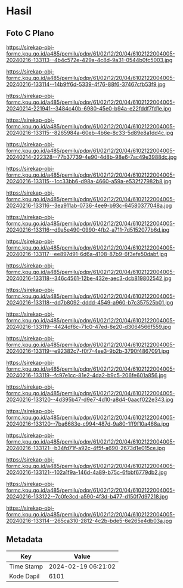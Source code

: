 # Hasil

## Foto C Plano

https://sirekap-obj-formc.kpu.go.id/a485/pemilu/pdpr/61/02/12/20/04/6102122004005-20240216-133113--4b4c572e-429a-4c8d-9a31-0544b0fc5003.jpg

https://sirekap-obj-formc.kpu.go.id/a485/pemilu/pdpr/61/02/12/20/04/6102122004005-20240216-133114--14b9ff6d-5339-4f76-88f6-37467cfb53f9.jpg

https://sirekap-obj-formc.kpu.go.id/a485/pemilu/pdpr/61/02/12/20/04/6102122004005-20240214-221941--3484c40b-6980-45e0-b94a-e22fddf7fd1e.jpg

https://sirekap-obj-formc.kpu.go.id/a485/pemilu/pdpr/61/02/12/20/04/6102122004005-20240216-133115--8265984a-60eb-4b6e-8c33-5d89e8a1dd4c.jpg

https://sirekap-obj-formc.kpu.go.id/a485/pemilu/pdpr/61/02/12/20/04/6102122004005-20240214-222328--77b37739-4e90-4d8b-98e6-7ac49e3988dc.jpg

https://sirekap-obj-formc.kpu.go.id/a485/pemilu/pdpr/61/02/12/20/04/6102122004005-20240216-133115--1cc33bb6-d98a-4660-a59a-e532f27982b8.jpg

https://sirekap-obj-formc.kpu.go.id/a485/pemilu/pdpr/61/02/12/20/04/6102122004005-20240216-133116--3ea911ab-0736-4ee9-b93c-64580377048a.jpg

https://sirekap-obj-formc.kpu.go.id/a485/pemilu/pdpr/61/02/12/20/04/6102122004005-20240216-133116--d9a5e490-0990-4fb2-a711-7d5152077b6d.jpg

https://sirekap-obj-formc.kpu.go.id/a485/pemilu/pdpr/61/02/12/20/04/6102122004005-20240216-133117--ee897d91-6d6a-4108-87b9-6f3efe50dabf.jpg

https://sirekap-obj-formc.kpu.go.id/a485/pemilu/pdpr/61/02/12/20/04/6102122004005-20240216-133118--346c4561-12be-432e-aec3-dcb819802542.jpg

https://sirekap-obj-formc.kpu.go.id/a485/pemilu/pdpr/61/02/12/20/04/6102122004005-20240216-133118--dd7b8092-dddd-4549-a960-b7c357525b01.jpg

https://sirekap-obj-formc.kpu.go.id/a485/pemilu/pdpr/61/02/12/20/04/6102122004005-20240216-133119--4424df6c-71c0-47ed-8e20-d3064566f559.jpg

https://sirekap-obj-formc.kpu.go.id/a485/pemilu/pdpr/61/02/12/20/04/6102122004005-20240216-133119--e92382c7-f0f7-4ee3-9b2b-3790f4867091.jpg

https://sirekap-obj-formc.kpu.go.id/a485/pemilu/pdpr/61/02/12/20/04/6102122004005-20240216-133119--fc97e1cc-81e2-4da2-b9c5-206fe601a856.jpg

https://sirekap-obj-formc.kpu.go.id/a485/pemilu/pdpr/61/02/12/20/04/6102122004005-20240216-133120--4d395b47-d9e7-4d10-a8d4-0aacf022e343.jpg

https://sirekap-obj-formc.kpu.go.id/a485/pemilu/pdpr/61/02/12/20/04/6102122004005-20240216-133120--7ba6683e-c994-487d-9a80-1ff9f10a468a.jpg

https://sirekap-obj-formc.kpu.go.id/a485/pemilu/pdpr/61/02/12/20/04/6102122004005-20240216-133121--b34fd71f-a92c-4f5f-a690-2673d1e015ce.jpg

https://sirekap-obj-formc.kpu.go.id/a485/pemilu/pdpr/61/02/12/20/04/6102122004005-20240216-133121--102a1f9a-146d-4a89-b75c-6fbbf6779db2.jpg

https://sirekap-obj-formc.kpu.go.id/a485/pemilu/pdpr/61/02/12/20/04/6102122004005-20240216-133122--7c0fe3cd-a590-4f3d-b477-d150f7d97218.jpg

https://sirekap-obj-formc.kpu.go.id/a485/pemilu/pdpr/61/02/12/20/04/6102122004005-20240216-133114--265ca310-2812-4c2b-bde5-6e265e4db03a.jpg


## Metadata

| Key        | Value               |
| ---------- | ------------------- |
| Time Stamp | 2024-02-19 06:21:02 |
| Kode Dapil | 6101                |



